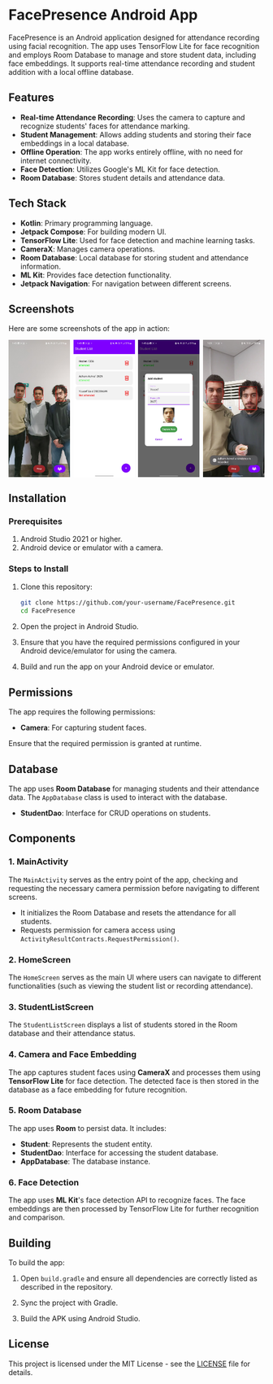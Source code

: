 # FacePresence Android App

FacePresence is an Android application designed for attendance recording using facial recognition. The app uses TensorFlow Lite for face recognition and employs Room Database to manage and store student data, including face embeddings. It supports real-time attendance recording and student addition with a local offline database.

## Features

- **Real-time Attendance Recording**: Uses the camera to capture and recognize students' faces for attendance marking.
- **Student Management**: Allows adding students and storing their face embeddings in a local database.
- **Offline Operation**: The app works entirely offline, with no need for internet connectivity.
- **Face Detection**: Utilizes Google's ML Kit for face detection.
- **Room Database**: Stores student details and attendance data.

## Tech Stack

- **Kotlin**: Primary programming language.
- **Jetpack Compose**: For building modern UI.
- **TensorFlow Lite**: Used for face detection and machine learning tasks.
- **CameraX**: Manages camera operations.
- **Room Database**: Local database for storing student and attendance information.
- **ML Kit**: Provides face detection functionality.
- **Jetpack Navigation**: For navigation between different screens.

## Screenshots

Here are some screenshots of the app in action:

<div style="display: flex; justify-content: space-between;">
  <img src="screenshots/1.jpg" width="24%" />
  <img src="screenshots/2.jpg" width="24%" />
  <img src="screenshots/3.jpg" width="24%" />
  <img src="screenshots/4.jpg" width="24%" />
</div>

## Installation

### Prerequisites

1. Android Studio 2021 or higher.
2. Android device or emulator with a camera.

### Steps to Install

1. Clone this repository:

    ```bash
    git clone https://github.com/your-username/FacePresence.git
    cd FacePresence
    ```

2. Open the project in Android Studio.

3. Ensure that you have the required permissions configured in your Android device/emulator for using the camera.

4. Build and run the app on your Android device or emulator.

## Permissions

The app requires the following permissions:

- **Camera**: For capturing student faces.

Ensure that the required permission is granted at runtime.

## Database

The app uses **Room Database** for managing students and their attendance data. The `AppDatabase` class is used to interact with the database.

- **StudentDao**: Interface for CRUD operations on students.

## Components

### 1. MainActivity

The `MainActivity` serves as the entry point of the app, checking and requesting the necessary camera permission before navigating to different screens.

- It initializes the Room Database and resets the attendance for all students.
- Requests permission for camera access using `ActivityResultContracts.RequestPermission()`.

### 2. HomeScreen

The `HomeScreen` serves as the main UI where users can navigate to different functionalities (such as viewing the student list or recording attendance).

### 3. StudentListScreen

The `StudentListScreen` displays a list of students stored in the Room database and their attendance status.

### 4. Camera and Face Embedding

The app captures student faces using **CameraX** and processes them using **TensorFlow Lite** for face detection. The detected face is then stored in the database as a face embedding for future recognition.

### 5. Room Database

The app uses **Room** to persist data. It includes:

- **Student**: Represents the student entity.
- **StudentDao**: Interface for accessing the student database.
- **AppDatabase**: The database instance.

### 6. Face Detection

The app uses **ML Kit**'s face detection API to recognize faces. The face embeddings are then processed by TensorFlow Lite for further recognition and comparison.

## Building

To build the app:

1. Open `build.gradle` and ensure all dependencies are correctly listed as described in the repository.

2. Sync the project with Gradle.

3. Build the APK using Android Studio.

## License

This project is licensed under the MIT License - see the [LICENSE](LICENSE) file for details.
